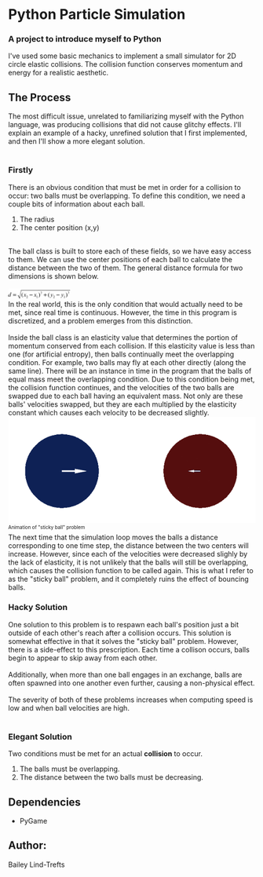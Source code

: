 # Python Particle Simulation
### A project to introduce myself to Python

I've used some basic mechanics to implement a small simulator for 2D circle elastic collisions. The collision function conserves momentum and energy for a realistic aesthetic. 

## The Process
The most difficult issue, unrelated to familiarizing myself with the Python language, was producing collisions that did not cause glitchy  effects. I'll explain an example of a hacky, unrefined solution that I first implemented, and then I'll show a more elegant solution. 
<br/>
<br/>

### Firstly
There is an obvious condition that must be met in order for a collision to occur: two balls must be overlapping. To define this condition, we need a couple bits of information about each ball.
1. The radius
2. The center position (x,y)
<br/>
The ball class is built to store each of these fields, so we have easy access to them. We can use the center positions of each ball to calculate the distance between the two of them. The general distance formula for two dimensions is shown below.
<br/>
<br/>
<img src="distance_formula.png" width="25%">
<br/>
In the real world, this is the only condition that would actually need to be met, since real time is continuous. However, the time in this program is discretized, and a problem emerges from this distinction.
<br/>
<br/>
Inside the ball class is an elasticity value that determines the portion of momentum conserved from each collision. If this elasticity value is less than one (for artificial entropy), then balls continually meet the overlapping condition. For example, two balls may fly at each other directly (along the same line). There will be an instance in time in the program that the balls of equal mass meet the overlapping condition. Due to this condition being met, the collision function continues, and the velocities of the two balls are swapped due to each ball having an equivalent mass. Not only are these balls' velocities swapped, but they are each multiplied by the elasticity constant which causes each velocity to be decreased slightly.
<br/>
<img src="sticky_collision.gif" align="center">
<sub><sup>Animation of "sticky ball" problem</sup></sub>
<br/>
The next time that the simulation loop moves the balls a distance corresponding to one time step, the distance between the two centers will increase. However, since each of the velocities were decreased slighly by the lack of elasticity, it is not unlikely that the balls will still be overlapping, which causes the collision function to be called again. This is what I refer to as the "sticky ball" problem, and it completely ruins the effect of bouncing balls.

### Hacky Solution
One solution to this problem is to respawn each ball's position just a bit outside of each other's reach after a collision occurs. This solution is somewhat effective in that it solves the "sticky ball" problem. However, there is a side-effect to this prescription. Each time a collison occurs, balls begin to appear to skip away from each other.
<br/>
<br/>
Additionally, when more than one ball engages in an exchange, balls are often spawned into one another even further, causing a non-physical effect.
<br/>
<br/>
The severity of both of these problems increases when computing speed is low and when ball velocities are high.
<br/>
<br/>

###  Elegant Solution
Two conditions must be met for an actual **collision** to occur.

1. The balls must be overlapping.
2. The distance between the two balls must be decreasing.

## Dependencies
* PyGame

## Author:
 Bailey Lind-Trefts
